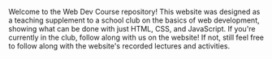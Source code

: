 Welcome to the Web Dev Course repository!
This website was designed as a teaching supplement to a school club on the basics of web development,
showing what can be done with just HTML, CSS, and JavaScript.
If you're currently in the club, follow along with us on the website!
If not, still feel free to follow along with the website's recorded lectures and activities.